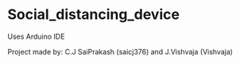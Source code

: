# Social_distancing_device
Uses Arduino IDE

Project made by:
C.J SaiPrakash (saicj376) and J.Vishvaja (Vishvaja)

